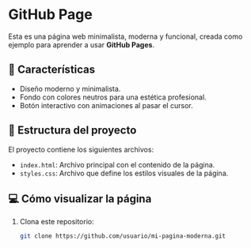 # GitHub Page

Esta es una página web minimalista, moderna y funcional, creada como ejemplo para aprender a usar **GitHub Pages**.

## 🚀 Características
- Diseño moderno y minimalista.
- Fondo con colores neutros para una estética profesional.
- Botón interactivo con animaciones al pasar el cursor.

## 📂 Estructura del proyecto
El proyecto contiene los siguientes archivos:
- `index.html`: Archivo principal con el contenido de la página.
- `styles.css`: Archivo que define los estilos visuales de la página.

## 💻 Cómo visualizar la página
1. Clona este repositorio:
   ```bash
   git clone https://github.com/usuario/mi-pagina-moderna.git
